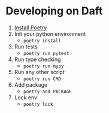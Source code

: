 # Developing on Daft

1. [Install Poetry](https://python-poetry.org/docs/#installation)
2. Init your python environment
    - `poetry install`
3. Run tests
    - `poetry run pytest`
4. Run type checking
    - `poetry run mypy`
5. Run any other script
    - `poetry run CMD`
6. Add package
    - `poetry add PACKAGE`
7. Lock env
    - `poetry lock`
